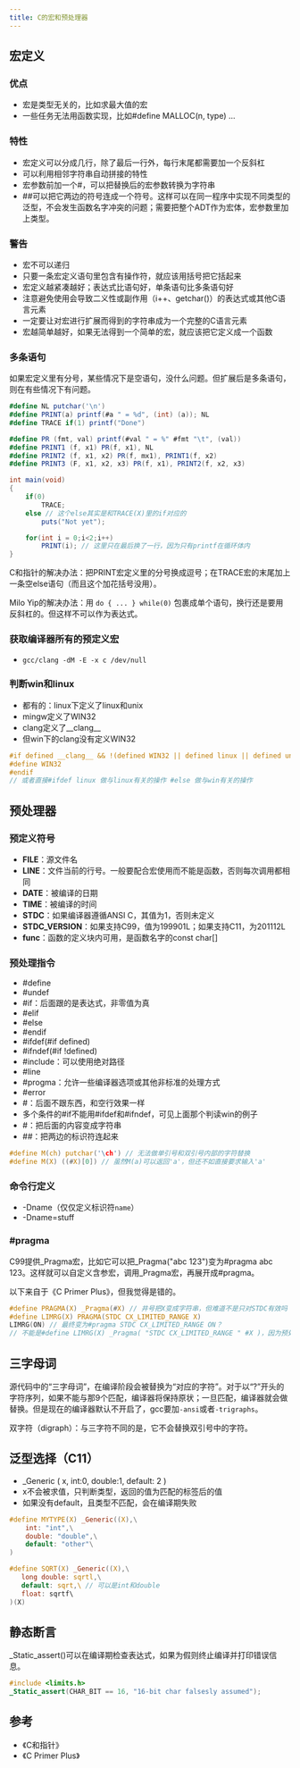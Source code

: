 ```yaml
---
title: C的宏和预处理器
---
```


## 宏定义

### 优点

* 宏是类型无关的，比如求最大值的宏
* 一些任务无法用函数实现，比如#define MALLOC(n, type) ...

### 特性

* 宏定义可以分成几行，除了最后一行外，每行末尾都需要加一个反斜杠
* 可以利用相邻字符串自动拼接的特性
* 宏参数前加一个#，可以把替换后的宏参数转换为字符串
* ##可以把它两边的符号连成一个符号。这样可以在同一程序中实现不同类型的泛型，不会发生函数名字冲突的问题；需要把整个ADT作为宏体，宏参数里加上类型。

### 警告

* 宏不可以递归
* 只要一条宏定义语句里包含有操作符，就应该用括号把它括起来
* 宏定义越紧凑越好；表达式比语句好，单条语句比多条语句好
* 注意避免使用会导致二义性或副作用（i++、getchar()）的表达式或其他C语言元素
* 一定要让对宏进行扩展而得到的字符串成为一个完整的C语言元素
* 宏越简单越好，如果无法得到一个简单的宏，就应该把它定义成一个函数

### 多条语句

如果宏定义里有分号，某些情况下是空语句，没什么问题。但扩展后是多条语句，则在有些情况下有问题。

```c#
#define NL putchar('\n')
#define PRINT(a) printf(#a " = %d", (int) (a)); NL
#define TRACE if(1) printf("Done")

#define PR (fmt, val) printf(#val " = %" #fmt "\t", (val))
#define PRINT1 (f, x1) PR(f, x1), NL
#define PRINT2 (f, x1, x2) PR(f, mx1), PRINT1(f, x2)
#define PRINT3 (F, x1, x2, x3) PR(f, x1), PRINT2(f, x2, x3)

int main(void)
{
    if(0)
        TRACE;
    else // 这个else其实是和TRACE(X)里的if对应的
        puts("Not yet");

    for(int i = 0;i<2;i++)
        PRINT(i); // 这里只在最后换了一行，因为只有printf在循环体内
}
```

C和指针的解决办法：把PRINT宏定义里的分号换成逗号；在TRACE宏的末尾加上一条空else语句（而且这个加花括号没用）。

Milo Yip的解决办法：用 `do { ... } while(0)` 包裹成单个语句，换行还是要用反斜杠的。但这样不可以作为表达式。

### 获取编译器所有的预定义宏

* `gcc/clang -dM -E -x c /dev/null`

### 判断win和linux

* 都有的：linux下定义了linux和unix
* mingw定义了WIN32
* clang定义了__clang__
* 但win下的clang没有定义WIN32

```c
#if defined __clang__ && !(defined WIN32 || defined linux || defined unix)
#define WIN32
#endif
// 或者直接#ifdef linux 做与linux有关的操作 #else 做与win有关的操作
```

## 预处理器

### 预定义符号

* __FILE__：源文件名
* __LINE__：文件当前的行号。一般要配合宏使用而不能是函数，否则每次调用都相同
* __DATE__：被编译的日期
* __TIME__：被编译的时间
* __STDC__：如果编译器遵循ANSI C，其值为1，否则未定义
* __STDC_VERSION__：如果支持C99，值为199901L；如果支持C11，为201112L
* __func__：函数的定义块内可用，是函数名字的const char[]

### 预处理指令

* #define
* #undef
* #if：后面跟的是表达式，非零值为真
* #elif
* #else
* #endif
* #ifdef(#if defined)
* #ifndef(#if !defined)
* #include：可以使用绝对路径
* #line
* #progma：允许一些编译器选项或其他非标准的处理方式
* #error
* #：后面不跟东西，和空行效果一样
* 多个条件的#if不能用#ifdef和#ifndef，可见上面那个判读win的例子
* #：把后面的内容变成字符串
* ##：把两边的标识符连起来

```c
#define M(ch) putchar('\ch') // 无法做单引号和双引号内部的字符替换
#define M(X) ((#X)[0]) // 虽然M(a)可以返回'a'，但还不如直接要求输入'a'
```

### 命令行定义

* -Dname（仅仅定义标识符`name`）
* -Dname=stuff

### #pragma

C99提供_Pragma宏，比如它可以把_Pragma("abc 123")变为#pragma abc 123。这样就可以自定义含参宏，调用_Pragma宏，再展开成#pragma。

以下来自于《C Primer Plus》，但我觉得是错的。

```c
#define PRAGMA(X) _Pragma(#X) // 井号把X变成字符串，但难道不是只对STDC有效吗
#define LIMRG(X) PRAGMA(STDC CX_LIMITED_RANGE X)
LIMRG(ON) // 最终变为#pragma STDC CX_LIMITED_RANGE ON？
// 不能是#define LIMRG(X) _Pragma( "STDC CX_LIMITED_RANGE " #X )，因为预处理之后才会串联字符串？
```

## 三字母词

源代码中的“三字母词”，在编译阶段会被替换为“对应的字符”。对于以“?”开头的字符序列，如果不能与那9个匹配，编译器将保持原状；一旦匹配，编译器就会做替换。但是现在的编译器默认不开启了，gcc要加`-ansi`或者`-trigraphs`。

双字符（digraph）：与三字符不同的是，它不会替换双引号中的字符。

## 泛型选择（C11）

* _Generic ( x, int:0, double:1, default: 2 )
* x不会被求值，只判断类型，返回的值为匹配的标签后的值
* 如果没有default，且类型不匹配，会在编译期失败

```c
#define MYTYPE(X) _Generic((X),\
    int: "int",\
    double: "double",\
    default: "other"\
)
```

```c
#define SQRT(X) _Generic((X),\
   long double: sqrtl,\
   default: sqrt,\ // 可以是int和double
   float: sqrtf\
)(X)
```

## 静态断言

_Static_assert()可以在编译期检查表达式，如果为假则终止编译并打印错误信息。

```c
#include <limits.h>
_Static_assert(CHAR_BIT == 16, "16-bit char falsesly assumed");
```

## 参考

* 《C和指针》
* 《C Primer Plus》
